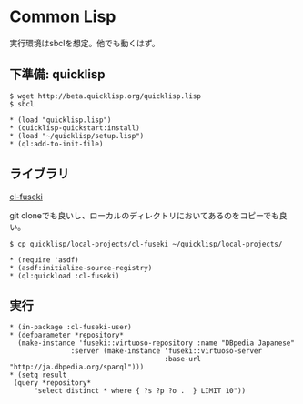 # Common Lisp

実行環境はsbclを想定。他でも動くはず。

## 下準備: quicklisp

```
$ wget http://beta.quicklisp.org/quicklisp.lisp
$ sbcl
```

```
* (load "quicklisp.lisp")
* (quicklisp-quickstart:install)
* (load "~/quicklisp/setup.lisp")
* (ql:add-to-init-file)
```

## ライブラリ
[cl-fuseki](https://github.com/madnificent/cl-fuseki.git)

git cloneでも良いし、ローカルのディレクトリにおいてあるのをコピーでも良い。

```
$ cp quicklisp/local-projects/cl-fuseki ~/quicklisp/local-projects/
```

```
* (require 'asdf)
* (asdf:initialize-source-registry)
* (ql:quickload :cl-fuseki)
```

## 実行

```
* (in-package :cl-fuseki-user)
* (defparameter *repository*
  (make-instance 'fuseki::virtuoso-repository :name "DBpedia Japanese"
               :server (make-instance 'fuseki::virtuoso-server
                                      :base-url "http://ja.dbpedia.org/sparql")))
* (setq result
 (query *repository*
      "select distinct * where { ?s ?p ?o .  } LIMIT 10"))
```
